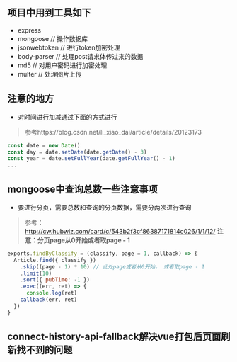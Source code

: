 ## 项目中用到工具如下
- express
- mongoose // 操作数据库
- jsonwebtoken // 进行token加密处理
- body-parser // 处理post请求体传过来的数据
- md5 // 对用户密码进行加密处理
- multer // 处理图片上传


## 注意的地方
- 对时间进行加减通过下面的方式进行
> 参考https://blog.csdn.net/li_xiao_dai/article/details/20123173
```javascript
const date = new Date()
const day = date.setDate(date.getDate() - 3)
const year = date.setFullYear(date.getFullYear() - 1)
...
```
## mongoose中查询总数一些注意事项
- 要进行分页，需要总数和查询的分页数据，需要分两次进行查询
> 参考：http://cw.hubwiz.com/card/c/543b2f3cf86387171814c026/1/1/12/
**注意：分页page从0开始或者取page - 1**
```javascript
exports.findByClassify = (classify, page = 1, callback) => {
  Article.find({ classify })
    .skip((page - 1) * 10) // 此处page或者从0开始， 或者取page - 1
    .limit(10)
    .sort({ pubTime: -1 })
    .exec((err, ret) => {
      console.log(ret)
    callback(err, ret)
  })
}
```
## connect-history-api-fallback解决vue打包后页面刷新找不到的问题


